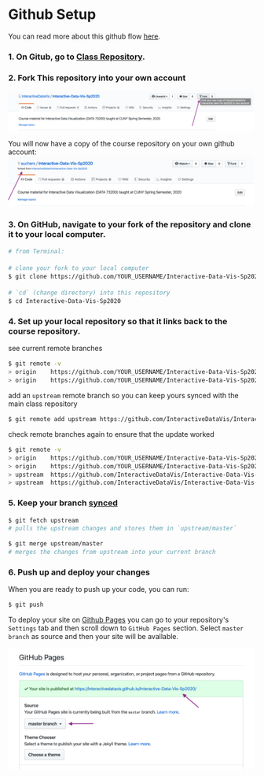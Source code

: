 # Github Setup

You can read more about this github flow [here](https://help.github.com/en/github/getting-started-with-github/fork-a-repo).

### 1. On Gitub, go to [Class Repository](https://github.com/InteractiveDataVis/Interactive-Data-Vis-Sp2020).

### 2. Fork This repository into your own account

<img src='./lib/assets/fork.png' width='500px'>

You will now have a copy of the course repository on your own github account:
<img src='./lib/assets/forked.png' width='500px'>

### 3. On GitHub, navigate to **your fork** of the repository and clone it to your local computer.

```sh
# from Terminal:

# clone your fork to your local computer
$ git clone https://github.com/YOUR_USERNAME/Interactive-Data-Vis-Sp2020

# `cd` (change directory) into this repository
$ cd Interactive-Data-Vis-Sp2020
```

### 4. Set up your local repository so that it links back to the course repository.

see current remote branches

```sh
$ git remote -v
> origin	https://github.com/YOUR_USERNAME/Interactive-Data-Vis-Sp2020 (fetch)
> origin	https://github.com/YOUR_USERNAME/Interactive-Data-Vis-Sp2020 (push)
```

add an `upstream` remote branch so you can keep yours synced with the main class repository

```sh
$ git remote add upstream https://github.com/InteractiveDataVis/Interactive-Data-Vis-Sp2020.git
```

check remote branches again to ensure that the update worked

```sh
$ git remote -v
> origin	https://github.com/YOUR_USERNAME/Interactive-Data-Vis-Sp2020 (fetch)
> origin	https://github.com/YOUR_USERNAME/Interactive-Data-Vis-Sp2020 (push)
> upstream	https://github.com/InteractiveDataVis/Interactive-Data-Vis-Sp2020.git (fetch)
> upstream	https://github.com/InteractiveDataVis/Interactive-Data-Vis-Sp2020.git (push)

```

### 5. Keep your branch [synced](https://help.github.com/en/github/getting-started-with-github/fork-a-repo#keep-your-fork-synced)

```sh
$ git fetch upstream
# pulls the upstream changes and stores them in `upstream/master`

```

```sh
$ git merge upstream/master
# merges the changes from upstream into your current branch
```

### 6. Push up and deploy your changes

When you are ready to push up your code, you can run:

```sh
$ git push
```

To deploy your site on [Github Pages](https://help.github.com/en/github/working-with-github-pages/creating-a-github-pages-site#creating-your-site) you can go to your repository's `Settings` tab and then scroll down to `GitHub Pages` section. Select `master branch` as source and then your site will be avallable.

<img src='./lib/assets/pages.png' width='500px'>
